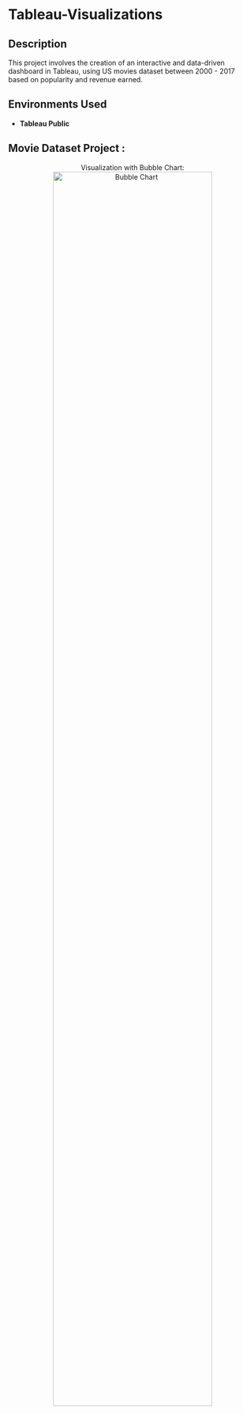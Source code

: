# Tableau-Visualizations




<h2>Description</h2>
This project involves the creation of an interactive and data-driven dashboard in Tableau, using US movies dataset between 2000 - 2017 based on popularity and revenue earned.
<br />




<h2>Environments Used </h2>

- <b>Tableau Public</b> 

<h2> Movie Dataset Project :</h2>

<p align="center">
Visualization with Bubble Chart: <br/>
<img src="https://imgur.com/Sa59sHV.png" height="80%" width="80%" alt="Bubble Chart"/>

<br />
<br />



<!--
 ```diff
- text in red
+ text in green
! text in orange
# text in gray
@@ text in purple (and bold)@@
```
--!>
